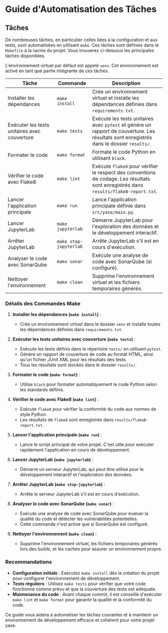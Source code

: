 # Guide d'Automatisation des Tâches

## Tâches

De nombreuses tâches, en particulier celles liées à la configuration et aux tests, sont automatisées en utilisant `make`. Ces tâches sont définies dans le `Makefile` à la racine du projet. Vous trouverez ci-dessous les principales tâches disponibles.

L'environnement virtuel par défaut est appelé `venv`. Cet environnement est activé en tant que partie intégrante de ces tâches.

| Tâche                  | Commande                | Description                                                                                     |
|------------------------|-------------------------|-------------------------------------------------------------------------------------------------|
| Installer les dépendances | `make install`           | Crée un environnement virtuel et installe les dépendances définies dans `requirements.txt`.      |
| Exécuter les tests unitaires avec couverture | `make tests`            | Exécute les tests unitaires avec `pytest` et génère un rapport de couverture. Les résultats sont enregistrés dans le dossier `results/`. |
| Formater le code        | `make format`            | Formate le code Python en utilisant `black`.                                                    |
| Vérifier le code avec Flake8 | `make lint`              | Exécute `flake8` pour vérifier le respect des conventions de codage. Les résultats sont enregistrés dans `results/flake8-report.txt`. |
| Lancer l'application principale | `make run`              | Lance l'application principale définie dans `src/yase/main.py`.        |
| Lancer JupyterLab       | `make jupyterlab`       | Démarre JupyterLab pour l'exploration des données et le développement interactif.               |
| Arrêter JupyterLab      | `make stop-jupyterlab`  | Arrête JupyterLab s'il est en cours d'exécution.                                                |
| Analyser le code avec SonarQube | `make sonar`            | Exécute une analyse de code avec SonarQube (si configuré).                                       |
| Nettoyer l'environnement | `make clean`            | Supprime l'environnement virtuel et les fichiers temporaires générés.                           |

### Détails des Commandes Make

1. **Installer les dépendances (`make install`)** :
   - Crée un environnement virtuel dans le dossier `venv` et installe toutes les dépendances définies dans `requirements.txt`.

2. **Exécuter les tests unitaires avec couverture (`make tests`)** :
   - Exécute les tests définis dans le répertoire `tests/` en utilisant `pytest`.
   - Génère un rapport de couverture de code au format HTML, ainsi qu'un fichier JUnit XML pour les résultats des tests.
   - Tous les résultats sont stockés dans le dossier `results/`.

3. **Formater le code (`make format`)** :
   - Utilise `black` pour formater automatiquement le code Python selon les standards définis.

4. **Vérifier le code avec Flake8 (`make lint`)** :
   - Exécute `flake8` pour vérifier la conformité du code aux normes de style Python.
   - Les résultats de `flake8` sont enregistrés dans `results/flake8-report.txt`.

5. **Lancer l'application principale (`make run`)** :
   - Lance le script principal de votre projet. C'est utile pour exécuter rapidement l'application en cours de développement.

6. **Lancer JupyterLab (`make jupyterlab`)** :
   - Démarre un serveur JupyterLab, qui peut être utilisé pour le développement interactif et l'exploration des données.

7. **Arrêter JupyterLab (`make stop-jupyterlab`)** :
   - Arrête le serveur JupyterLab s'il est en cours d'exécution.

8. **Analyser le code avec SonarQube (`make sonar`)** :
   - Exécute une analyse de code avec SonarQube pour évaluer la qualité du code et détecter les vulnérabilités potentielles.
   - Cette commande n'est active que si SonarQube est configuré.

9. **Nettoyer l'environnement (`make clean`)** :
   - Supprime l'environnement virtuel, les fichiers temporaires générés lors des builds, et les caches pour assurer un environnement propre.

### Recommandations

- **Configuration initiale** : Exécutez `make install` dès la création du projet pour configurer l'environnement de développement.
- **Tests réguliers** : Utilisez `make tests` pour vérifier que votre code fonctionne comme prévu et que la couverture des tests est adéquate.
- **Maintenance du code** : Avant chaque commit, il est conseillé d'exécuter `make lint` et `make format` pour garantir la qualité et la conformité du code.

Ce guide vous aidera à automatiser les tâches courantes et à maintenir un environnement de développement efficace et cohérent pour votre projet yase.
